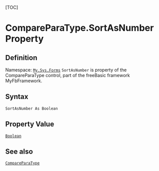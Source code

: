 [TOC]
# CompareParaType.SortAsNumber Property

## Definition
Namespace: [`My.Sys.Forms`](My.Sys.Forms.md)
`SortAsNumber` is property of the CompareParaType control, part of the freeBasic framework MyFbFramework.
## Syntax
```freeBasic
SortAsNumber As Boolean
```
## Property Value
[`Boolean`]("https://www.freebasic.net/wiki/KeyPgBoolean")
## See also
[`CompareParaType`](CompareParaType.md)
